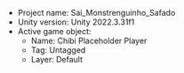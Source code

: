 <!-- UNITY CODE ASSIST INSTRUCTIONS START -->
- Project name: Sai_Monstrenguinho_Safado
- Unity version: Unity 2022.3.31f1
- Active game object:
  - Name: Chibi Placeholder Player
  - Tag: Untagged
  - Layer: Default
<!-- UNITY CODE ASSIST INSTRUCTIONS END -->